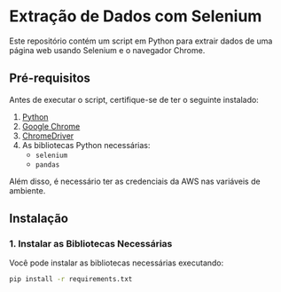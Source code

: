 # Extração de Dados com Selenium

Este repositório contém um script em Python para extrair dados de uma página web usando Selenium e o navegador Chrome.

## Pré-requisitos

Antes de executar o script, certifique-se de ter o seguinte instalado:

1. [Python](https://www.python.org/downloads/)
2. [Google Chrome](https://www.google.com/chrome/)
3. [ChromeDriver](https://sites.google.com/a/chromium.org/chromedriver/downloads)
4. As bibliotecas Python necessárias:
   - `selenium`
   - `pandas`

Além disso, é necessário ter as credenciais da AWS nas variáveis de ambiente.

## Instalação

### 1. Instalar as Bibliotecas Necessárias

Você pode instalar as bibliotecas necessárias executando:

```bash
pip install -r requirements.txt
